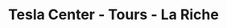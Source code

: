 ---
title: "Tesla Center - Tours - La Riche"
url: /la-riche/tesla-center-tours-la-riche/
shop: Autohaus
---